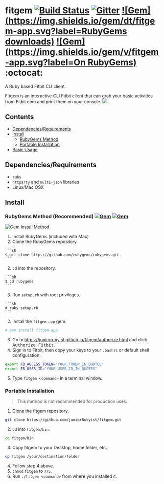 # fitgem [![Build Status](https://travis-ci.org/juniorRubyist/fitgem.svg?branch=less_interactive)](https://travis-ci.org/juniorRubyist/fitgem) [![Gitter](https://img.shields.io/gitter/room/juniorRubyist/fitgem.js.svg)]() [![Gem](https://img.shields.io/gem/dt/fitgem-app.svg?label=RubyGems downloads)]() [![Gem](https://img.shields.io/gem/v/fitgem-app.svg?label=On RubyGems)](https://rubygems.org/gems/fitgem-app) :octocat:

A Ruby based Fitbit CLI client.

Fitgem is an interactive CLI Fitbit client that can grab your basic activities from Fitbit.com and print them on your console.
![](http://imgur.com/Fi628Nc)

## Contents
* [Dependencies/Requirements](#dependenciesrequirements)
* [Install](#install)
  * [RubyGems Method](#rubygems-method-)
  * [Portable Installation](#portable-installation)
* [Basic Usage](#basic-usage)

## Dependencies/Requirements
* `ruby`
* `httparty` and `multi-json` libraries
* Linux/Mac OSX 

## Install
### RubyGems Method (Recommended) [![Gem](https://img.shields.io/gem/v/fitgem-app.svg)](https://rubygems.org/gems/fitgem-app) [![Gem](https://img.shields.io/gem/dt/fitgem-app.svg)](https://rubygems.org/gems/fitgem-app)
![Gem Install Method](http://imgur.com/sI2eoMS) 

1. Install RubyGems (included with Mac)
  1. Clone the RubyGems repository.
    
    ```sh
    $ git clone https://github.com/rubygems/rubygems.git
    ```
  2. `cd` into the repository.
  
    ```sh
    $ cd rubygems
    ```
  3. Run `setup.rb` with root privileges.
  
    ```sh
    # ruby setup.rb
    ```
2. Install the `fitgem-app` gem.
  
  ```sh
  # gem install fitgem-app
  ```
3. Go to https://juniorrubyist.github.io/fitgem/authorize.html and click <kbd>Authorize Fitbit</kbd>.
4. Sign in to Fitbit, then copy your keys to your `.bashrc` or default shell configuration:

  ```sh
  export FB_ACCESS_TOKEN="YOUR_TOKEN_IN_QUOTES"
  export FB_USER_ID="YOUR_USER_ID_IN_QUOTES"
  ```
5. Type `fitgem <command>` in a terminal window.

### Portable Installation
> This method is not recommended for production uses.

1. Clone the fitgem repository.

  ```sh
  git clone https://github.com/juniorRubyist/fitgem.git
  ```
2. `cd` into `fitgem/bin`.

  ```sh
  cd fitgem/bin
  ```
3. Copy fitgem to your Desktop, home folder, etc.

  ```sh
  cp fitgem /your/destination/folder
  ```
4. Follow step 4 above.
5. `chmod` `fitgem` to `775`.
6. Run `./fitgem <command>` from where you installed it.
